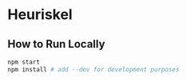 # Heuriskel

## How to Run Locally

```bash
npm start
npm install # add --dev for development purposes
```
